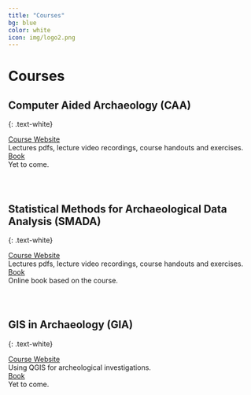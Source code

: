 ```yaml
---
title: "Courses"
bg: blue
color: white
icon: img/logo2.png
---
```


# Courses

## Computer Aided Archaeology (CAA)
{: .text-white}

<div id="coursescontainer">
<div id="coursesbox">
<a class="boxlinks"  href="https://martinhinz.github.io/ca_hs_2019">Course Website</a><br>
Lectures pdfs, lecture video recordings, course handouts and exercises.
</div>
<div id="coursesbox">
<a class="boxlinks" href="">Book</a><br>
Yet to come.<br>
</div>
</div>

<div style="padding: 20px"></div>


## Statistical Methods for Archaeological Data Analysis (SMADA)
{: .text-white}

<div id="coursescontainer">
<div id="coursesbox">
<a class="boxlinks"  href="https://martinhinz.github.io/smada2021">Course Website</a><br>
Lectures pdfs, lecture video recordings, course handouts and exercises.
</div>
<div id="coursesbox">
<a class="boxlinks" href="https://martinhinz.github.io/smada2021/book/preface.html">Book</a><br>
Online book based on the course.<br>
</div>
</div>

<div style="padding: 20px"></div>

## GIS in Archaeology (GIA)
{: .text-white}

<div id="coursescontainer">
<div id="coursesbox">
<a class="boxlinks" href="https://martinhinz.github.io/gia_hs_2020">Course Website</a><br>
Using QGIS for archeological investigations.
</div>
<div id="coursesbox">
<a class="boxlinks" href="">Book</a><br>
Yet to come.<br>
</div>
</div>
